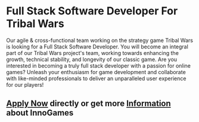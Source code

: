 <h1>Full Stack Software Developer For Tribal Wars</h1>
Our agile & cross-functional team working on the strategy game Tribal Wars is looking for a Full Stack Software Developer. You will become an integral part of our Tribal Wars project's team, working towards enhancing the growth, technical stability, and longevity of our classic game.
Are you interested in becoming a truly full stack developer with a passion for online games? Unleash your enthusiasm for game development and collaborate with like-minded professionals to deliver an unparalleled user experience for our players!


<h2><a href="https://jobs.eu.lever.co/innogames/6089d882-8cb2-46b5-8676-3af9c43fe9cf/apply">Apply Now</a> directly or get more <a href="https://jobs.eu.lever.co/innogames/6089d882-8cb2-46b5-8676-3af9c43fe9cf">Information</a> about InnoGames</h2>